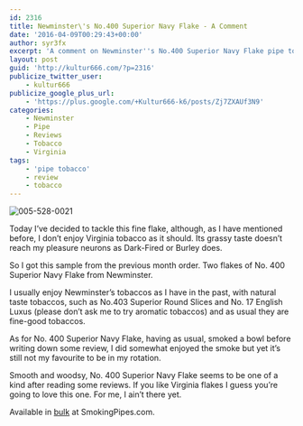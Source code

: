 ```yaml
---
id: 2316
title: Newminster\'s No.400 Superior Navy Flake - A Comment
date: '2016-04-09T00:29:43+00:00'
author: syr3fx
excerpt: 'A comment on Newminster''s No.400 Superior Navy Flake pipe tobacco.'
layout: post
guid: 'http://kultur666.com/?p=2316'
publicize_twitter_user:
    - kultur666
publicize_google_plus_url:
    - 'https://plus.google.com/+Kultur666-k6/posts/Zj7ZXAUf3N9'
categories:
    - Newminster
    - Pipe
    - Reviews
    - Tobacco
    - Virginia
tags:
    - 'pipe tobacco'
    - review
    - tobacco
---
```


![005-528-0021](http://localhost:8080/wp-content/uploads/2016/03/005-528-0021.jpg)

Today I’ve decided to tackle this fine flake, although, as I have mentioned before, I don’t enjoy Virginia tobacco as it should. Its grassy taste doesn’t reach my pleasure neurons as Dark-Fired or Burley does.

So I got this sample from the previous month order. Two flakes of No. 400 Superior Navy Flake from Newminster.

I usually enjoy Newminster’s tobaccos as I have in the past, with natural taste tobaccos, such as No.403 Superior Round Slices and No. 17 English Luxus (please don’t ask me to try aromatic tobaccos) and as usual they are fine-good tobaccos.

As for No. 400 Superior Navy Flake, having as usual, smoked a bowl before writing down some review, I did somewhat enjoyed the smoke but yet it’s still not my favourite to be in my rotation.

Smooth and woodsy, No. 400 Superior Navy Flake seems to be one of a kind after reading some reviews. If you like Virginia flakes I guess you’re going to love this one. For me, I ain’t there yet.

Available in [bulk](https://www.smokingpipes.com/tobacco/by-maker/Newminster/bulk/moreinfo.cfm?product_id=102422) at SmokingPipes.com.